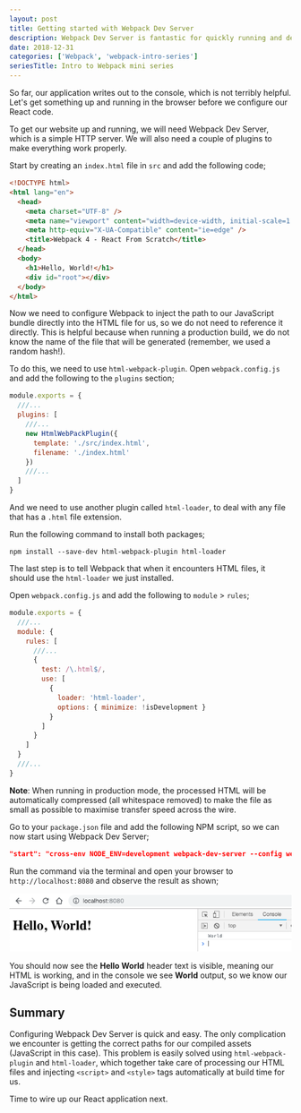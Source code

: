 ```yaml
---
layout: post
title: Getting started with Webpack Dev Server
description: Webpack Dev Server is fantastic for quickly running and debugging Webpack based websites, thanks in part to its support for Hot Module Reloading (HMR)
date: 2018-12-31
categories: ['Webpack', 'webpack-intro-series']
seriesTitle: Intro to Webpack mini series
---
```


So far, our application writes out to the console, which is not terribly helpful. Let's get something up and running in the browser before we configure our React code.

To get our website up and running, we will need Webpack Dev Server, which is a simple HTTP server. We will also need a couple of plugins to make everything work properly.

Start by creating an `index.html` file in `src` and add the following code;

```html
<!DOCTYPE html>
<html lang="en">
  <head>
    <meta charset="UTF-8" />
    <meta name="viewport" content="width=device-width, initial-scale=1.0" />
    <meta http-equiv="X-UA-Compatible" content="ie=edge" />
    <title>Webpack 4 - React From Scratch</title>
  </head>
  <body>
    <h1>Hello, World!</h1>
    <div id="root"></div>
  </body>
</html>
```

Now we need to configure Webpack to inject the path to our JavaScript bundle directly into the HTML file for us, so we do not need to reference it directly. This is helpful because when running a production build, we do not know the name of the file that will be generated (remember, we used a random hash!).

To do this, we need to use `html-webpack-plugin`. Open `webpack.config.js` and add the following to the `plugins` section;

```javascript
module.exports = {
  ///...
  plugins: [
    ///...
    new HtmlWebPackPlugin({
      template: './src/index.html',
      filename: './index.html'
    })
    ///...
  ]
}
```

And we need to use another plugin called `html-loader`, to deal with any file that has a `.html` file extension.

Run the following command to install both packages;

```shell
npm install --save-dev html-webpack-plugin html-loader
```

The last step is to tell Webpack that when it encounters HTML files, it should use the `html-loader` we just installed.

Open `webpack.config.js` and add the following to `module` > `rules`;

```javascript
module.exports = {
  ///...
  module: {
    rules: [
      ///...
      {
        test: /\.html$/,
        use: [
          {
            loader: 'html-loader',
            options: { minimize: !isDevelopment }
          }
        ]
      }
    ]
  }
  ///...
}
```

**Note**: When running in production mode, the processed HTML will be automatically compressed (all whitespace removed) to make the file as small as possible to maximise transfer speed across the wire.

Go to your `package.json` file and add the following NPM script, so we can now start using Webpack Dev Server;

```json
"start": "cross-env NODE_ENV=development webpack-dev-server --config webpack.config.js"
```

Run the command via the terminal and open your browser to `http://localhost:8080` and observe the result as shown;

![Webpack 4 Dev Server](webpack-4-dev-server.png)

You should now see the **Hello World** header text is visible, meaning our HTML is working, and in the console we see **World** output, so we know our JavaScript is being loaded and executed.

## Summary

Configuring Webpack Dev Server is quick and easy. The only complication we encounter is getting the correct paths for our compiled assets (JavaScript in this case). This problem is easily solved using `html-webpack-plugin` and `html-loader`, which together take care of processing our HTML files and injecting `<script>` and `<style>` tags automatically at build time for us.

Time to wire up our React application next.
